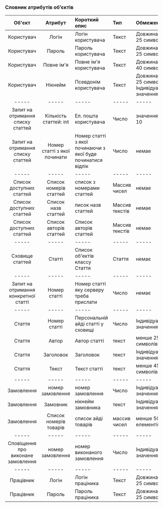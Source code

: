 ### Словник атрибутів об’єктів

|Об'єкт|Атрибут|Короткий опис|Тип|Обмеження|
|:-----:|:-----:|:-----|:-----|:-----|
|Користувач|Логін|Логін користувача|Текст|Довжина < 25 символів|
|Користувач|Пароль|Пароль користувача|Текст|Довжина < 25 символів|
|Користувач|Повне ім'я|Повне ім'я користувача|Текст|Довжина < 40 символів|
|Користувач|Нікнейм|Псевдонім користувача|Текст|Довжина < 25 символів, Індивідуальне значення|
|-----|-----|-----|-----|-----|
|Запит на отримання списку статтей|Кількість статтей: int|Ел. пошта користувача|Число|значення < 10|
|Запит на отримання списку статтей|Номер статті з якої починати|Номер статті з якої починаючи з якої буде починатися відлік|Число|немае|
|-----|-----|-----|-----|-----|
|Список доступних статтей|Список номерів статтей|список з номерами статтей|Массив чисел|немае|
|Список доступних статтей|Список назв статтей|писок назв статтей|Массив текстів|немае|
|Список доступних статтей|Список авторів статтей|Список авторів статтей|Массив текстів|немае|
|-----|-----|-----|-----|-----|
|Сховище статтей|Статті|Список об'ектів классу Стаття|Стаття|немає|
|-----|-----|-----|-----|-----|
|Запит на отримання конкретної статті|Номер статті|Номер статті яку серверу треба прислати|Число|немає|
|-----|-----|-----|-----|-----|
|Стаття|Номер статті|Персональній айді статті у сховищі|Число|Індивідуальне значення|
|Стаття|Автор|Автор статті|текст|менше 25 символів|
|Стаття|Заголовок|Заголовок|текст|Індивідуальне значення|
|Стаття|Текст|Текст статті|текст|менше 4500 символів|
|-----|-----|-----|-----|-----|
|Замовлення|номер замовлення|номер замовлення|Число|Індивідуальне значення|
|Замовлення|Замовник|нікнейм замовника|текст|Індивідуальне значення|
|Замовлення|Список номерів товарів|список айді товарів|массив чисел|менше 50 елементів|
|-----|-----|-----|-----|-----|
|Сповіщення про виконане замовлення|номер замовлення|номер виконаного замовлення|Число|Індивідуальне значення|
|-----|-----|-----|-----|-----|
|Працівник|Логін|Логін праціника|Текст|Довжина < 25 символів|
|Працівник|Пароль|Пароль праціника|Текст|Довжина < 25 символів|